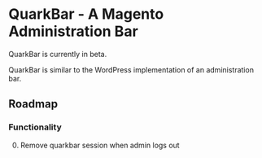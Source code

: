QuarkBar - A Magento Administration Bar
=======================================

QuarkBar is currently in beta.

QuarkBar is similar to the WordPress implementation of an administration bar.

Roadmap
-------------------------------

### Functionality

0. Remove quarkbar session when admin logs out